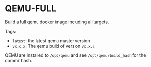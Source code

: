 # QEMU-FULL

Build a full qemu docker image including all targets.

Tags:

- `latest`: the latest qemu master version
- `vx.x.x`: The qemu build of version `vx.x.x`

QEMU are installed to `/opt/qemu` and see `/opt/qemu/build_hash` for the commit hash.